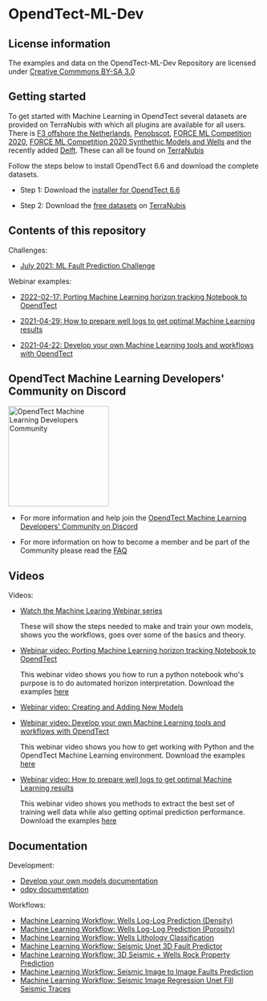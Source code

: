 # OpendTect-ML-Dev

## License information

The examples and data on the OpendTect-ML-Dev Repository are licensed under [Creative Commmons BY-SA 3.0](https://creativecommons.org/licenses/by-sa/3.0/)

## Getting started

To get started with Machine Learning in OpendTect several datasets are provided on TerraNubis with which all plugins are available for all users.
There is [F3 offshore the Netherlands](https://terranubis.com/datainfo/F3-Demo-2020), [Penobscot](https://terranubis.com/datainfo/Penobscot), [FORCE ML Competition 2020](https://terranubis.com/datainfo/FORCE-ML-Competition-2020), [FORCE ML Competition 2020 Synthethic Models and Wells](https://terranubis.com/datainfo/FORCE-ML-Competition-2020-Synthetic-Models-and-Wells) and the recently added [Delft](https://terranubis.com/datainfo/Delft). These can all be found on [TerraNubis](https://terranubis.com/)

Follow the steps below to install OpendTect 6.6 and download the complete datasets.

- Step 1: Download the [installer for OpendTect 6.6](https://dgbes.com/index.php/download)

- Step 2: Download the [free datasets](https://terranubis.com/datalist/free) on [TerraNubis](https://terranubis.com/)

## Contents of this repository

Challenges:

- [July 2021: ML Fault Prediction Challenge](https://github.com/OpendTect/OpendTect-ML-Dev/tree/main/challenges/2021-ML-Fault-Prediction-Challenge)

Webinar examples:

- [2022-02-17: Porting Machine Learning horizon tracking Notebook to OpendTect](https://github.com/OpendTect/OpendTect-ML-Dev/tree/main/webinars/2022-02-17)

- [2021-04-29: How to prepare well logs to get optimal Machine Learning results](https://github.com/OpendTect/OpendTect-ML-Dev/tree/main/webinars/2021-04-29)

- [2021-04-22: Develop your own Machine Learning tools and workflows with OpendTect](https://github.com/OpendTect/OpendTect-ML-Dev/tree/main/webinars/2021-04-22)


## OpendTect Machine Learning Developers' Community on Discord

<img src="https://dgbes.com/images/discord_logo.svg" width="200px" alt="OpendTect Machine Learning Developers Community" />


- For more information and help join the [OpendTect Machine Learning Developers' Community on Discord](https://discord.gg/9cVrW2sNza)

- For more information on how to become a member and be part of the Community please read the [FAQ](https://dgbes.com/index.php/support/faq-opendtect-machine-learning-developers-community-discord-server)

## Videos

Videos:

- [Watch the Machine Learing Webinar series](https://videos.opendtect.org/#machinelearningwebinars)

   These will show the steps needed to make and train your own models, shows you the workflows, goes over some of the basics and theory.

- [Webinar video: Porting Machine Learning horizon tracking Notebook to OpendTect](https://videos.opendtect.org/?id=143)

   This webinar video shows you how to run a python notebook who's purpose is to do automated horizon interpretation.
   Download the examples [here](https://github.com/OpendTect/OpendTect-ML-Dev/tree/main/webinars/2022-02-17)

- [Webinar video: Creating and Adding New Models](https://videos.opendtect.org/?id=12)

- [Webinar video: Develop your own Machine Learning tools and workflows with OpendTect](https://videos.opendtect.org/?id=134)

   This webinar video shows you how to get working with Python and the OpendTect Machine Learning environment.
   Download the examples [here](https://github.com/OpendTect/OpendTect-ML-Dev/tree/main/webinars/2021-04-22)

- [Webinar video: How to prepare well logs to get optimal Machine Learning results](https://videos.opendtect.org/?id=135)

   This webinar video shows you methods to extract the best set of training well data while also getting optimal prediction performance.
   Download the examples [here](https://github.com/OpendTect/OpendTect-ML-Dev/tree/main/webinars/2021-04-29)

## Documentation

Development:

- [Develop your own models documentation](https://doc.opendtect.org/6.6.0/doc/ML_devmodels/Default.htm)
- [odpy documentation](https://doc.opendtect.org/6.6.0/doc/Programmer/odpy/index.html)

Workflows:

- [Machine Learning Workflow: Wells Log-Log Prediction (Density)](https://static.dgbes.com/images/PDF/1_ML_Wells_Log_Log_Prediction(Density).pdf)
- [Machine Learning Workflow: Wells Log-Log Prediction (Porosity)](https://static.dgbes.com/images/PDF/1_ML_Wells_Log_Log_Prediction(Porosity).pdf)
- [Machine Learning Workflow: Wells Lithology Classification](https://static.dgbes.com/images/PDF/3_ML_Seismic_bodies_Supervised3D.pdf)
- [Machine Learning Workflow: Seismic Unet 3D Fault Predictor](https://static.dgbes.com/images/PDF/4_ML_Seismic_Unet3DFaultPredictor.pdf)
- [Machine Learning Workflow: 3D Seismic + Wells Rock Property Prediction](https://static.dgbes.com/images/PDF/5_ML_3D_SeismicWells_RockPropertyPrediction.pdf)
- [Machine Learning Workflow: Seismic Image to Image Faults Prediction](https://static.dgbes.com/images/PDF/6_ML_Seismic_Image_to_Image_Faults_Prediction.pdf)
- [Machine Learning Workflow: Seismic Image Regression Unet Fill Seismic Traces](https://static.dgbes.com/images/PDF/7_ML_SeismicImageRegression_UnetFillSeismicTraces.pdf)

